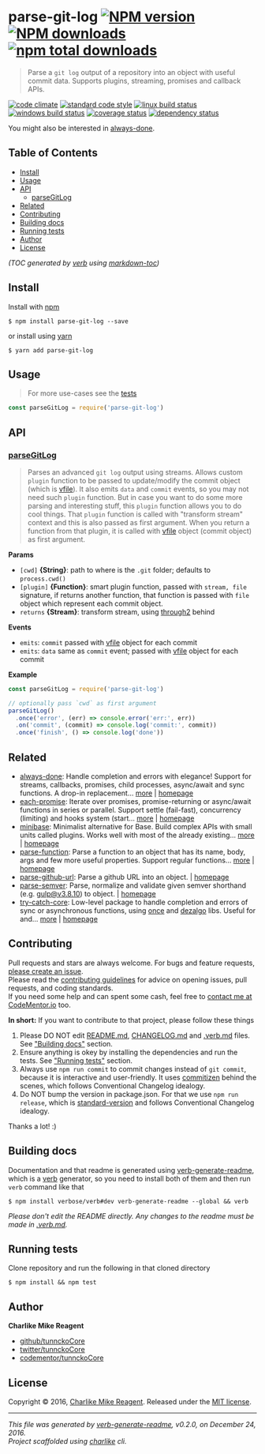 # parse-git-log [![NPM version](https://img.shields.io/npm/v/parse-git-log.svg?style=flat)](https://www.npmjs.com/package/parse-git-log) [![NPM downloads](https://img.shields.io/npm/dm/parse-git-log.svg?style=flat)](https://npmjs.org/package/parse-git-log) [![npm total downloads][downloads-img]][downloads-url]

> Parse a `git log` output of a repository into an object with useful commit data. Supports plugins, streaming, promises and callback APIs.

[![code climate][codeclimate-img]][codeclimate-url] 
[![standard code style][standard-img]][standard-url] 
[![linux build status][travis-img]][travis-url] 
[![windows build status][appveyor-img]][appveyor-url] 
[![coverage status][coveralls-img]][coveralls-url] 
[![dependency status][david-img]][david-url]

You might also be interested in [always-done](https://github.com/hybridables/always-done#readme).

## Table of Contents
- [Install](#install)
- [Usage](#usage)
- [API](#api)
  * [parseGitLog](#parsegitlog)
- [Related](#related)
- [Contributing](#contributing)
- [Building docs](#building-docs)
- [Running tests](#running-tests)
- [Author](#author)
- [License](#license)

_(TOC generated by [verb](https://github.com/verbose/verb) using [markdown-toc](https://github.com/jonschlinkert/markdown-toc))_

## Install
Install with [npm](https://www.npmjs.com/)

```
$ npm install parse-git-log --save
```

or install using [yarn](https://yarnpkg.com)

```
$ yarn add parse-git-log
```

## Usage
> For more use-cases see the [tests](test.js)

```js
const parseGitLog = require('parse-git-log')
```

## API

### [parseGitLog](index.js#L62)
> Parses an advanced `git log` output using streams. Allows custom `plugin` function to be passed to update/modify the commit object (which is [vfile][]). It also emits `data` and `commit` events, so you may not need such `plugin` function. But in case you want to do some more parsing and interesting stuff, this `plugin` function allows you to do cool things. That `plugin` function is called with "transform stream" context and this is also passed as first argument. When you return a function from that plugin, it is called with [vfile][] object (commit object) as first argument.

**Params**

* `[cwd]` **{String}**: path to where is the `.git` folder; defaults to `process.cwd()`    
* `[plugin]` **{Function}**: smart plugin function, passed with `stream, file` signature, if returns another function, that function is passed with `file` object which represent each commit object.    
* `returns` **{Stream}**: transform stream, using [through2][] behind  

**Events**
* `emits`: `commit` passed with [vfile][] object for each commit  
* `emits`: `data` same as `commit` event; passed with [vfile][] object for each commit  

**Example**

```js
const parseGitLog = require('parse-git-log')

// optionally pass `cwd` as first argument
parseGitLog()
  .once('error', (err) => console.error('err:', err))
  .on('commit', (commit) => console.log('commit:', commit))
  .once('finish', () => console.log('done'))
```

## Related
- [always-done](https://www.npmjs.com/package/always-done): Handle completion and errors with elegance! Support for streams, callbacks, promises, child processes, async/await and sync functions. A drop-in replacement… [more](https://github.com/hybridables/always-done#readme) | [homepage](https://github.com/hybridables/always-done#readme "Handle completion and errors with elegance! Support for streams, callbacks, promises, child processes, async/await and sync functions. A drop-in replacement for [async-done][] - pass 100% of its tests plus more")
- [each-promise](https://www.npmjs.com/package/each-promise): Iterate over promises, promise-returning or async/await functions in series or parallel. Support settle (fail-fast), concurrency (limiting) and hooks system (start… [more](https://github.com/tunnckocore/each-promise#readme) | [homepage](https://github.com/tunnckocore/each-promise#readme "Iterate over promises, promise-returning or async/await functions in series or parallel. Support settle (fail-fast), concurrency (limiting) and hooks system (start, beforeEach, afterEach, finish)")
- [minibase](https://www.npmjs.com/package/minibase): Minimalist alternative for Base. Build complex APIs with small units called plugins. Works well with most of the already existing… [more](https://github.com/node-minibase/minibase#readme) | [homepage](https://github.com/node-minibase/minibase#readme "Minimalist alternative for Base. Build complex APIs with small units called plugins. Works well with most of the already existing [base][] plugins.")
- [parse-function](https://www.npmjs.com/package/parse-function): Parse a function to an object that has its name, body, args and few more useful properties. Support regular functions… [more](https://github.com/tunnckocore/parse-function#readme) | [homepage](https://github.com/tunnckocore/parse-function#readme "Parse a function to an object that has its name, body, args and few more useful properties. Support regular functions, async/await, arrow and generator functions.")
- [parse-github-url](https://www.npmjs.com/package/parse-github-url): Parse a github URL into an object. | [homepage](https://github.com/jonschlinkert/parse-github-url "Parse a github URL into an object.")
- [parse-semver](https://www.npmjs.com/package/parse-semver): Parse, normalize and validate given semver shorthand (e.g. gulp@v3.8.10) to object. | [homepage](https://github.com/tunnckocore/parse-semver#readme "Parse, normalize and validate given semver shorthand (e.g. gulp@v3.8.10) to object.")
- [try-catch-core](https://www.npmjs.com/package/try-catch-core): Low-level package to handle completion and errors of sync or asynchronous functions, using [once][] and [dezalgo][] libs. Useful for and… [more](https://github.com/hybridables/try-catch-core#readme) | [homepage](https://github.com/hybridables/try-catch-core#readme "Low-level package to handle completion and errors of sync or asynchronous functions, using [once][] and [dezalgo][] libs. Useful for and used in higher-level libs such as [always-done][] to handle completion of anything.")

## Contributing
Pull requests and stars are always welcome. For bugs and feature requests, [please create an issue](https://github.com/tunnckoCore/parse-git-log/issues/new).  
Please read the [contributing guidelines](CONTRIBUTING.md) for advice on opening issues, pull requests, and coding standards.  
If you need some help and can spent some cash, feel free to [contact me at CodeMentor.io](https://www.codementor.io/tunnckocore?utm_source=github&utm_medium=button&utm_term=tunnckocore&utm_campaign=github) too.

**In short:** If you want to contribute to that project, please follow these things

1. Please DO NOT edit [README.md](README.md), [CHANGELOG.md](CHANGELOG.md) and [.verb.md](.verb.md) files. See ["Building docs"](#building-docs) section.
2. Ensure anything is okey by installing the dependencies and run the tests. See ["Running tests"](#running-tests) section.
3. Always use `npm run commit` to commit changes instead of `git commit`, because it is interactive and user-friendly. It uses [commitizen][] behind the scenes, which follows Conventional Changelog idealogy.
4. Do NOT bump the version in package.json. For that we use `npm run release`, which is [standard-version][] and follows Conventional Changelog idealogy.

Thanks a lot! :)

## Building docs
Documentation and that readme is generated using [verb-generate-readme][], which is a [verb][] generator, so you need to install both of them and then run `verb` command like that

```
$ npm install verbose/verb#dev verb-generate-readme --global && verb
```

_Please don't edit the README directly. Any changes to the readme must be made in [.verb.md](.verb.md)._

## Running tests
Clone repository and run the following in that cloned directory

```
$ npm install && npm test
```

## Author
**Charlike Mike Reagent**

+ [github/tunnckoCore](https://github.com/tunnckoCore)
+ [twitter/tunnckoCore](http://twitter.com/tunnckoCore)
+ [codementor/tunnckoCore](https://codementor.io/tunnckoCore)

## License
Copyright © 2016, [Charlike Mike Reagent](http://i.am.charlike.online). Released under the [MIT license](LICENSE).

***

_This file was generated by [verb-generate-readme](https://github.com/verbose/verb-generate-readme), v0.2.0, on December 24, 2016._  
_Project scaffolded using [charlike][] cli._

[always-done]: https://github.com/hybridables/always-done
[async-done]: https://github.com/gulpjs/async-done
[base]: https://github.com/node-base/base
[charlike]: https://github.com/tunnckocore/charlike
[commitizen]: https://github.com/commitizen/cz-cli
[dezalgo]: https://github.com/npm/dezalgo
[once]: https://github.com/isaacs/once
[standard-version]: https://github.com/conventional-changelog/standard-version
[through2]: https://github.com/rvagg/through2
[verb-generate-readme]: https://github.com/verbose/verb-generate-readme
[verb]: https://github.com/verbose/verb
[vfile]: https://github.com/wooorm/vfile

[downloads-url]: https://www.npmjs.com/package/parse-git-log
[downloads-img]: https://img.shields.io/npm/dt/parse-git-log.svg

[codeclimate-url]: https://codeclimate.com/github/tunnckoCore/parse-git-log
[codeclimate-img]: https://img.shields.io/codeclimate/github/tunnckoCore/parse-git-log.svg

[travis-url]: https://travis-ci.org/tunnckoCore/parse-git-log
[travis-img]: https://img.shields.io/travis/tunnckoCore/parse-git-log/master.svg?label=linux

[appveyor-url]: https://ci.appveyor.com/project/tunnckoCore/parse-git-log
[appveyor-img]: https://img.shields.io/appveyor/ci/tunnckoCore/parse-git-log/master.svg?label=windows

[coveralls-url]: https://coveralls.io/r/tunnckoCore/parse-git-log
[coveralls-img]: https://img.shields.io/coveralls/tunnckoCore/parse-git-log.svg

[david-url]: https://david-dm.org/tunnckoCore/parse-git-log
[david-img]: https://img.shields.io/david/tunnckoCore/parse-git-log.svg

[standard-url]: https://github.com/feross/standard
[standard-img]: https://img.shields.io/badge/code%20style-standard-brightgreen.svg

